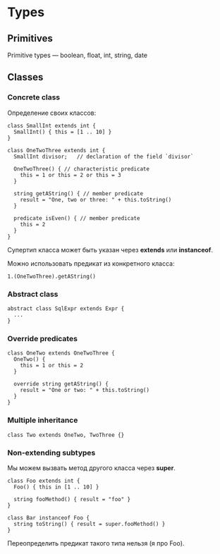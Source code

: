 # Types

## Primitives

Primitive types — boolean, float, int, string, date

## Classes

### Concrete class

Определение своих классов:

```
class SmallInt extends int {
  SmallInt() { this = [1 .. 10] }
}

class OneTwoThree extends int {
  SmallInt divisor;   // declaration of the field `divisor`

  OneTwoThree() { // characteristic predicate
    this = 1 or this = 2 or this = 3
  }

  string getAString() { // member predicate
    result = "One, two or three: " + this.toString()
  }

  predicate isEven() { // member predicate
    this = 2
  }
}
```

Супертип класса может быть указан через **extends** или **instanceof**.

Можно использовать предикат из конкретного класса:

```
1.(OneTwoThree).getAString()
```

### Abstract class

```
abstract class SqlExpr extends Expr {
  ...
}
```

### Override predicates

```
class OneTwo extends OneTwoThree {
  OneTwo() {
    this = 1 or this = 2
  }

  override string getAString() {
    result = "One or two: " + this.toString()
  }
}
```

### Multiple inheritance

```
class Two extends OneTwo, TwoThree {}
```

### Non-extending subtypes

Мы можем вызвать метод другого класса через **super**.

```
class Foo extends int {
  Foo() { this in [1 .. 10] }

  string fooMethod() { result = "foo" }
}

class Bar instanceof Foo {
  string toString() { result = super.fooMethod() }
}
```

Переопределить предикат такого типа нельзя (я про Foo).
